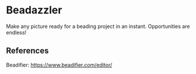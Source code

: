 # Beadazzler

Make any picture ready for a beading project in an instant. Opportunities are endless!

## References

Beadifier: https://www.beadifier.com/editor/
